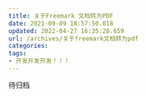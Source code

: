 ```yaml
---
title: 关于Freemark 文档转为PDF
date: 2021-09-09 18:57:50.018
updated: 2022-04-27 16:35:28.659
url: /archives/关于freemark文档转为pdf
categories: 
tags: 
- 开发开发开发！！！
---
```




待归档